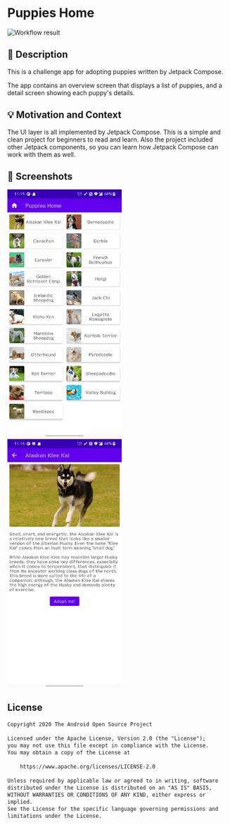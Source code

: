 # Puppies Home

<!--- Replace <OWNER> with your Github Username and <REPOSITORY> with the name of your repository. -->
<!--- You can find both of these in the url bar when you open your repository in github. -->
![Workflow result](https://github.com/CJChen98/android-dev-challenge-compose-week1/workflows/Check/badge.svg)


## :scroll: Description
<!--- Describe your app in one or two sentences -->

This is a challenge app for adopting puppies written by Jetpack Compose.

The app contains an overview screen that displays a list of puppies, and a detail screen showing each puppy's details.

## :bulb: Motivation and Context

<!--- Optionally point readers to interesting parts of your submission. -->
<!--- What are you especially proud of? -->

The UI layer is all implemented by Jetpack Compose. This is a simple and clean project for beginners to read and learn. Also the project included other Jetpack components, so you can learn how Jetpack Compose can work with them as well.

## :camera_flash: Screenshots

<!-- You can add more screenshots here if you like -->
<img src="/results/screenshot_1.jpG" width="260">&emsp;<img src="/results/screenshot_2.jpg" width="260">

## License
```
Copyright 2020 The Android Open Source Project

Licensed under the Apache License, Version 2.0 (the "License");
you may not use this file except in compliance with the License.
You may obtain a copy of the License at

    https://www.apache.org/licenses/LICENSE-2.0

Unless required by applicable law or agreed to in writing, software
distributed under the License is distributed on an "AS IS" BASIS,
WITHOUT WARRANTIES OR CONDITIONS OF ANY KIND, either express or implied.
See the License for the specific language governing permissions and
limitations under the License.
```